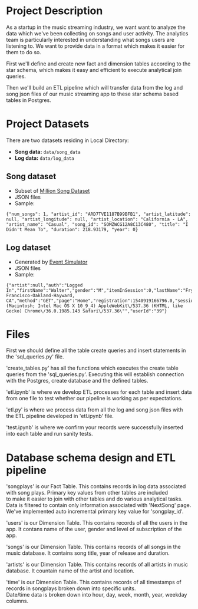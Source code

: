 # Project Description

As a startup in the music streaming industry, we want want to analyze the data which we've been collecting on songs and user activity. The   analytics team is particularly interested in understanding what songs users are listening to. We want to provide data in a format which makes it easier for them to do so.

First we'll define and create new fact and dimension tables according to the star schema, which makes it easy and efficient to execute analytical join queries.

Then we'll build an ETL pipeline which will transfer data from the log and song json files of our music streaming app to these star schema based tables in Postgres.

# Project Datasets
There are two datasets residing in Local Directory:

- **Song data:** `data/song_data`
- **Log data:** `data/log_data`

## Song dataset
- Subset of [Million Song Dataset](http://millionsongdataset.com)
- JSON files
- Sample:
```
{"num_songs": 1, "artist_id": "ARD7TVE1187B99BFB1", "artist_latitude": null, "artist_longitude": null, "artist_location": "California - LA", "artist_name": "Casual", "song_id": "SOMZWCG12A8C13C480", "title": "I Didn't Mean To", "duration": 218.93179, "year": 0}
```

## Log dataset
- Generated by [Event Simulator](https://github.com/Interana/eventsim)
- JSON files
- Sample:
```
{"artist":null,"auth":"Logged In","firstName":"Walter","gender":"M","itemInSession":0,"lastName":"Frye","length":null,"level":"free","location":"San Francisco-Oakland-Hayward, CA","method":"GET","page":"Home","registration":1540919166796.0,"sessionId":38,"song":null,"status":200,"ts":1541105830796,"userAgent":"\"Mozilla\/5.0 (Macintosh; Intel Mac OS X 10_9_4) AppleWebKit\/537.36 (KHTML, like Gecko) Chrome\/36.0.1985.143 Safari\/537.36\"","userId":"39"}
```

# Files

First we should define all the table create queries and insert statements in the 'sql_queries.py' file.

'create_tables.py' has all the functions which executes the create table queries from the 'sql_queries.py'. Executing this will establish connection with the Postgres, create database and the defined tables.

'etl.ipynb' is where we develop ETL processes for each table and insert data from one file to test whether our pipeline is working as per expectations.

'etl.py' is where we process data from all the log and song json files with the ETL pipeline developed in 'etl.ipynb' file.

'test.ipynb' is where we confirm your records were successfully inserted into each table and run sanity tests.

# Database schema design and ETL pipeline

'songplays' is our Fact Table. This contains records in log data associated with song plays. Primary key values from other tables are included  
to make it easier to join with other tables and do various analytical tasks. Data is filtered to contain only information associated with 'NextSong' page. We've implemented auto incremental primary key value for 'songplay_id'.

'users' is our Dimension Table. This contains records of all the users in the app. It contans name of the user, gender and level of subscription of the app.

'songs' is our Dimension Table. This contains records of all songs in the music database. It contains song title, year of release and duration.

'artists' is our Dimension Table. This contains records of all artists in music database. It countain name of the artist and location.

'time' is our Dimension Table. This contains records of all timestamps of records in songplays broken down into specific units.  
Date/time data is broken down into hour, day, week, month, year, weekday columns.
